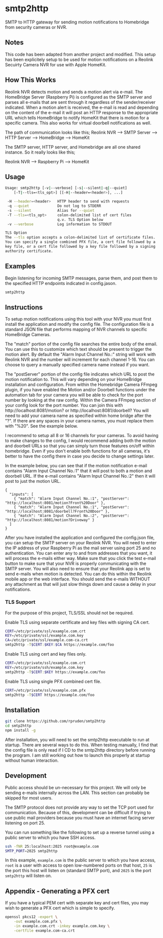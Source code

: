 # smtp2http
SMTP to HTTP gateway for sending motion notifications to Homebridge from security cameras or NVR.

Notes
-----
This code has been adapted from another project and modified. This setup has been explicitely setup to be used for motion notifications on a Reolink Secuirty Camera NVR for use with Apple HomeKit.

How This Works
-----
Reolink NVR detects motion and sends a motion alert via e-mail. The HomeBridge Server (Raspberry Pi) is configured as the SMTP server and parses all e-mails that are sent through it regardless of the sender/receiver indicated. When a motion alert is received, the e-mail is read and depending on the content of the e-mail it will post an HTTP response to the appropriate URL which tells HomeBridge to notify HomeKit that there is motion for a specific camera. This also works for virtual doorbell notifications as well.

The path of communication looks like this;
Reolink NVR --> SMTP Server --> HTTP Server --> HomeBridge --> HomeKit

The SMTP server, HTTP server, and Homebridge are all one shared instance. So it really looks like this;

Reolink NVR --> Raspberry Pi --> HomeKit

Usage
-----
```sh
Usage: smtp2http [-v|--verbose] [-s|--silent|-q|--quiet]
    [-T|--tls=<tls_opt>] [[-H|--header=<header>], ...]

 -H --header=<header>   HTTP header to send with requests
 -q --quiet             Do not log to STDERR
 -s --silent            Alias for --quiet
 -T --tls=<tls_opt>     colon-delimited list of cert files
                        q.v. TLS Option below
 -v --verbose           Log information to STDOUT

TLS Option
The --tls option accepts a colon-delimited list of certificate files.
You can specify a single combined PFX file, a cert file followed by a
key file, or a cert file followed by a key file followed by a signing
authority certificate.
```


Examples
--------
Begin listening for incoming SMTP messages, parse them, and post them to the
specified HTTP endpoints indicated in config.jason.
```sh
smtp2http
```

Instructions
--------
To setup motion notifications using this tool with your NVR you must first install the application and modify the config file. The configuration file is a standard JSON file that performs mapping of NVR channels to specific HomeBridge Cameras.

The "match" portion of the config file searches the entire body of the email. You can use this to customize which text should be present to trigger the motion alert. By default the "Alarm Input Channel No.:" string will work with Reolink NVR and the number will increment for each channel 1-16. You can choose to query a manually specified camera name instead if you want.

The "postServer" portion of the config file indicates which URL to post the motion notification to. This will vary depending on your HomeBridge installation and configuration. From within the Homebridge Camera FFmpeg plugin, if you have enabled the Motion and/or Doorbell functions under the automation tab for your camera you will be able to check for the port number by looking at the raw config. Within the Camera FFmpeg section of your config look for the port number. You can join this with http://localhost:8081/motion? or http://localhost:8081/doorbell? You will need to add your camera name as specified within home bridge after the "?". If there are any spaces in your camera names, you must replace them with "%20". See the example below.

I recommend to setup all 8 or 16 channels for your cameras. To avoid having to make changes to the config, I would recommend adding both the motion and doorbell URLs so that you can simply turn those features on/off within homebridge. Even if you don't enable both functions for all cameras, it's better to have the config there in case you decide to change settings later.

In the example below, you can see that if the motion notification e-mail contains "Alarm Input Channel No.:1" that it will post to both a motion and doorbell URL. If the e-mail contains "Alarm Input Channel No.:2" then it will post to just the motion URL.

```
{
  "inputs": [
    { "match": "Alarm Input Channel No.:1", "postServer": "http://localhost:8081/motion?Front%20Door" },
    { "match": "Alarm Input Channel No.:1", "postServer": "http://localhost:8081/doorbell?Front%20Door" },
    { "match": "Alarm Input Channel No.:2", "postServer": "http://localhost:8081/motion?Driveway" }
  ]
}
```

After you have installed the application and configured the config.json file, you can setup the SMTP server on your Reolink NVR. You will need to enter the IP address of your Raspberry Pi as the mail server using port 25 and no authentication. You can enter any to and from addresses that you want, it will process the e-mails either way. Make sure that you click the test e-mail button to make sure that your NVR is properly communicating with the SMTP server. You will also need to ensure that your Reolink app is set to send e-mails when motion is detected. You can do this within the Reolink mobile app or the web interface. You should send the e-mails WITHOUT any attachment as that will just slow things down and cause a delay in your notifications.

### TLS Support
For the purpose of this project, TLS/SSL should not be required.

Enable TLS using separate certificate and key files with signing CA cert.
```sh
CERT=/etc/private/ssl/example.com.crt
KEY=/etc/private/ssl/example.com.key
CA=/etc/private/ssl/example.com-ca.crt
smtp2http -T$CERT:$KEY:$CA https://example.com/foo
```

Enable TLS using cert and key files only.
```sh
CERT=/etc/private/ssl/example.com.crt
KEY=/etc/private/ssh/example.com.key
smtp2http -T$CERT:$KEY https://example.com/foo
```

Enable TLS using single PFX combined cert file.
```sh
CERT=/etc/private/ssl/example.com.pfx
smtp2http -T$CERT https://example.com/foo
```

Installation
-------
```sh
git clone https://github.com/rpruden/smtp2http
cd smtp2http
npm install -g
```

After installation, you will need to set the smtp2http executable to run at startup. There are several ways to do this. When testing manually, I find that the config file is only read if I CD to the smtp2http directory before running the program. I am still working out how to launch this properly at startup without human interaction.

Development
-----------
Public access should be un-necessary for this project. We will only be sending e-mails internally across the LAN. This section can probably be skipped for most users.

The SMTP protocol does not provide any way to set the TCP port used for
communication.  Because of this, development can be difficult if trying to
use public mail providers because you must have an internet facing server
listening on port 25.

You can run something like the following to set up a reverse tunnel using
a public server to which you have SSH access.

```sh
ssh -fNR 25:localhost:2025 root@example.com
SMTP_PORT=2025 smtp2http
```

In this example, `example.com` is the public server to which you have access,
`root` is a user with access to open low-numbered ports on that host, `25` is
the port this host will listen on (standard SMTP port), and `2025` is the port
`smtp2http` will listen on.

Appendix - Generating a PFX cert
--------------------------------
If you have a typical PEM cert with separate key and cert files, you may wish
to generate a PFX cert which is simple to specify.

```sh
openssl pkcs12 -export \
    -out example.com.pfx \
    -in example.com.crt -inkey example.com.key \
    -certfile example.com-ca.crt
```
